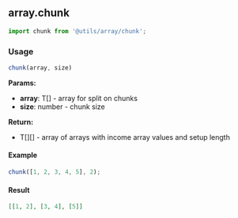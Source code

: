 ## array.chunk

```javascript
import chunk from '@utils/array/chunk';
```

### Usage

```javascript
chunk(array, size)
```

**Params:**

* **array**: T[] - array for split on chunks
* **size**: number - chunk size

**Return:**

* T[][] - array of arrays with income array values and setup length

#### Example

```javascript
chunk([1, 2, 3, 4, 5], 2);
```

#### Result

```json
[[1, 2], [3, 4], [5]]
```